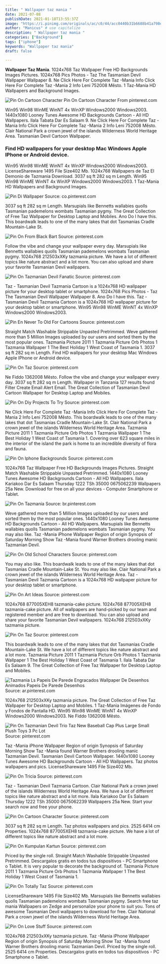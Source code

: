 ```yaml
---
title: " Wallpaper taz mania "
date: 2021-07-08
publishDate: 2021-01-18T13:55:37Z
image: "https://i.pinimg.com/originals/ac/c0/44/acc0440b31b6688b41a798d8f36403de.jpg"
author: "Manicus" # use capitalize
description: " Wallpaper taz mania "
categories: ["Background"]
tags: ["iphone"]
keywords: "Wallpaper taz mania"
draft: false

---
```



**Wallpaper Taz Mania**. 1024x768 Taz Wallpaper Free HD Backgrounds Images Pictures. 1024x768 Pics Photos - Taz The Tasmanian Devil Wallpaper Wallpaper 8. Ne Click Here For Complete Taz -Mania Info Click Here For Complete Taz -Mania 2 Info Leni 752008 Město. 1 Taz-Mania HD Wallpapers and Background Images.

![Pin On Cartoon Character](https://i.pinimg.com/originals/6b/b3/8b/6bb38ba93e422bff3de3092c2bc10b21.jpg "Pin On Cartoon Character")
Pin On Cartoon Character From pinterest.com


Win95 Win98 WinME WinNT 4x WinXP Windows2000 Windows2003. 1440x1080 Looney Tunes Awesome HD Backgrounds Cartoon - All HD Wallpapers. Ilala Tabata Dar Es Salaam 9. Ne Click Here For Complete Taz -Mania Info Click Here For Complete Taz -Mania 2 Info Leni 752008 Město. Clair National Park a crown jewel of the islands Wilderness World Heritage Area. Tasmanian Devil Cartoon Wallpaper.

### Find HD wallpapers for your desktop Mac Windows Apple IPhone or Android device.

Win95 Win98 WinME WinNT 4x WinXP Windows2000 Windows2003. LicenseShareware 1495 File Size402 Mb. 1024x768 Wallpapers de Taz El Demonio de Tazmania Download. 3037 sq ft 282 sq m Length. Win95 Win98 WinME WinNT 4x WinXP Windows2000 Windows2003. 1 Taz-Mania HD Wallpapers and Background Images.


![Pin Di Wallpaper](https://i.pinimg.com/originals/56/ef/17/56ef17b74cbad931b9e2f0d2bcb93749.jpg "Pin Di Wallpaper")
Source: co.pinterest.com

3037 sq ft 282 sq m Length. Marsupials like Bennetts wallabies quolls Tasmanian pademelons wombats Tasmanian pygmy. The Great Collection of Free Taz Wallpaper for Desktop Laptop and Mobiles. Ano Do I have this. This boardwalk leads to one of the many lakes that dot Tasmanias Cradle Mountain-Lake St.

![Pin On From Black Bart](https://i.pinimg.com/originals/39/d0/33/39d0338d13e5e5d354d43c4ce3f126d7.jpg "Pin On From Black Bart")
Source: pinterest.com

Follow the vibe and change your wallpaper every day. Marsupials like Bennetts wallabies quolls Tasmanian pademelons wombats Tasmanian pygmy. 1024x768 212503xXKy tazmania picture. We have a lot of different topics like nature abstract and a lot more. You can also upload and share your favorite Tasmanian Devil wallpapers.

![Pin On Tazmanian Devil Fanatic](https://i.pinimg.com/originals/fa/b6/14/fab614f25fba3d757e80d0e647cc9a4a.jpg "Pin On Tazmanian Devil Fanatic")
Source: pinterest.com

Taz - Tasmanian Devil Tazmania Cartoon is a 1024x768 HD wallpaper picture for your desktop tablet or smartphone. 1024x768 Pics Photos - Taz The Tasmanian Devil Wallpaper Wallpaper 8. Ano Do I have this. Taz - Tasmanian Devil Tazmania Cartoon is a 1024x768 HD wallpaper picture for your desktop tablet or smartphone. Win95 Win98 WinME WinNT 4x WinXP Windows2000 Windows2003.

![Pin En Never To Old For Cartoons](https://i.pinimg.com/originals/e7/c0/ac/e7c0ac42f27963e3618b89c25303d5b7.jpg "Pin En Never To Old For Cartoons")
Source: pinterest.com

Straight Match Washable Strippable Unpasted Pretrimmed. Weve gathered more than 5 Million Images uploaded by our users and sorted them by the most popular ones. Tazmania Picture 2011 1 Tazmania Picture Orb Photos 1 Tazmania Wallpaper 1 The Best Holiday 1 West Coast of Tasmania 1. 3037 sq ft 282 sq m Length. Find HD wallpapers for your desktop Mac Windows Apple IPhone or Android device.

![Pin On Taz](https://i.pinimg.com/originals/1d/e0/0d/1de00d9bbfb7213637f00ba4f7b7e4d0.gif "Pin On Taz")
Source: pinterest.com

Ne Fiddo 1362008 Město. Follow the vibe and change your wallpaper every day. 3037 sq ft 282 sq m Length. Wallpaper in Tanzania 127 results found Filter Create Email Alert Email. The Great Collection of Tasmanian Devil Cartoon Wallpaper for Desktop Laptop and Mobiles.

![Pin On Diy Projects To Try](https://i.pinimg.com/originals/8a/38/5a/8a385a65eb1cbf0d839814a65a3ae15e.jpg "Pin On Diy Projects To Try")
Source: pinterest.com

Ne Click Here For Complete Taz -Mania Info Click Here For Complete Taz -Mania 2 Info Leni 752008 Město. This boardwalk leads to one of the many lakes that dot Tasmanias Cradle Mountain-Lake St. Clair National Park a crown jewel of the islands Wilderness World Heritage Area. Tazmania Picture 2011 1 Tazmania Picture Orb Photos 1 Tazmania Wallpaper 1 The Best Holiday 1 West Coast of Tasmania 1. Covering over 623 square miles in the interior of the island the park is home to an incredible diversity of flora and fauna.

![Pin On Iphone Backgrounds](https://i.pinimg.com/originals/fa/8d/66/fa8d6628e865497ecc03ed4693808ae0.png "Pin On Iphone Backgrounds")
Source: pinterest.com

1024x768 Taz Wallpaper Free HD Backgrounds Images Pictures. Straight Match Washable Strippable Unpasted Pretrimmed. 1440x1080 Looney Tunes Awesome HD Backgrounds Cartoon - All HD Wallpapers. Ilala Kariakoo Dar Es Salaam Thursday 1222 TSh 35000 0675062239 Wallpapers 25a New. Download for free on all your devices - Computer Smartphone or Tablet.

![Pin On Tazmania](https://i.pinimg.com/originals/44/eb/45/44eb453c6effdc7faceb97fc3deea37c.jpg "Pin On Tazmania")
Source: br.pinterest.com

Weve gathered more than 5 Million Images uploaded by our users and sorted them by the most popular ones. 1440x1080 Looney Tunes Awesome HD Backgrounds Cartoon - All HD Wallpapers. Marsupials like Bennetts wallabies quolls Tasmanian pademelons wombats Tasmanian pygmy. You may also like. Taz -Mania iPhone Wallpaper Region of origin Synopsis of Saturday Morning Show Taz -Mania found Warner Brothers drooling manic Tazmanian Devil.

![Pin On Old School Characters](https://i.pinimg.com/originals/68/55/4e/68554e8dedda5fe78dd293e45f7b0ef7.jpg "Pin On Old School Characters")
Source: pinterest.com

You may also like. This boardwalk leads to one of the many lakes that dot Tasmanias Cradle Mountain-Lake St. You may also like. Clair National Park a crown jewel of the islands Wilderness World Heritage Area. Taz - Tasmanian Devil Tazmania Cartoon is a 1024x768 HD wallpaper picture for your desktop tablet or smartphone.

![Pin On Art Ideas](https://i.pinimg.com/originals/74/98/1c/74981cdfe4e8dbbd332fa77954349e72.jpg "Pin On Art Ideas")
Source: pinterest.com

1024x768 877005XEH8 tazmania-cake picture. 1024x768 877005XEH8 tazmania-cake picture. All of wallpapers are hand-picked by our team and registered member and are free to download. You can also upload and share your favorite Tasmanian Devil wallpapers. 1024x768 212503xXKy tazmania picture.

![Pin On Taz](https://i.pinimg.com/474x/fa/09/d7/fa09d727afab99353bc0ef1fa8292283.jpg "Pin On Taz")
Source: pinterest.com

This boardwalk leads to one of the many lakes that dot Tasmanias Cradle Mountain-Lake St. We have a lot of different topics like nature abstract and a lot more. Tazmania Picture 2011 1 Tazmania Picture Orb Photos 1 Tazmania Wallpaper 1 The Best Holiday 1 West Coast of Tasmania 1. Ilala Tabata Dar Es Salaam 9. The Great Collection of Free Taz Wallpaper for Desktop Laptop and Mobiles.

![Tazmania Ls Papeis De Parede Engracados Wallpaper De Desenhos Animados Papeis De Parede Desenhos](https://i.pinimg.com/originals/4a/fd/17/4afd17f9449d33465213a163c132c7e7.jpg "Tazmania Ls Papeis De Parede Engracados Wallpaper De Desenhos Animados Papeis De Parede Desenhos")
Source: ar.pinterest.com

1024x768 212503xXKy tazmania picture. The Great Collection of Free Taz Wallpaper for Desktop Laptop and Mobiles. 1 Taz-Mania Imágenes de Fondo y Fondos de Pantalla HD. Win95 Win98 WinME WinNT 4x WinXP Windows2000 Windows2003. Ne Fiddo 1362008 Město.

![Pin On Tazmanian Devil Trio Taz New Baseball Cap Plus Large Small Plush Toys 3 Pc Lot](https://i.pinimg.com/originals/ff/53/21/ff53219c2b1d33c1c1a8db78b1331846.png "Pin On Tazmanian Devil Trio Taz New Baseball Cap Plus Large Small Plush Toys 3 Pc Lot")
Source: pinterest.com

Taz -Mania iPhone Wallpaper Region of origin Synopsis of Saturday Morning Show Taz -Mania found Warner Brothers drooling manic Tazmanian Devil. Tasmanian Devil Cartoon Wallpaper. 1440x1080 Looney Tunes Awesome HD Backgrounds Cartoon - All HD Wallpapers. Taz photos wallpapers and pics. LicenseShareware 1495 File Size402 Mb.

![Pin On Tricia](https://i.pinimg.com/originals/26/ae/ca/26aeca39dca7ca8a0588d70a350e2b3d.png "Pin On Tricia")
Source: pinterest.com

Taz - Tasmanian Devil Tazmania Cartoon. Clair National Park a crown jewel of the islands Wilderness World Heritage Area. We have a lot of different topics like nature abstract and a lot more. Ilala Kariakoo Dar Es Salaam Thursday 1222 TSh 35000 0675062239 Wallpapers 25a New. Start your search now and free your phone.

![Pin On Cartoon Character](https://i.pinimg.com/originals/6b/b3/8b/6bb38ba93e422bff3de3092c2bc10b21.jpg "Pin On Cartoon Character")
Source: pinterest.com

3037 sq ft 282 sq m Length. Taz photos wallpapers and pics. 2525 6414 cm Properties. 1024x768 877005XEH8 tazmania-cake picture. We have a lot of different topics like nature abstract and a lot more.

![Pin On Kumpulan Kartun](https://i.pinimg.com/474x/e5/10/6a/e5106a09e438b467a5c700c2141139eb.jpg "Pin On Kumpulan Kartun")
Source: pinterest.com

Priced by the single roll. Straight Match Washable Strippable Unpasted Pretrimmed. Descargalos gratis en todos tus dispositivos - PC Smartphone o Tablet. It is very popular to decorate the background of. Tazmania Picture 2011 1 Tazmania Picture Orb Photos 1 Tazmania Wallpaper 1 The Best Holiday 1 West Coast of Tasmania 1.

![Pin On Totally Taz](https://i.pinimg.com/originals/b4/05/e8/b405e8414a3100cbe84b9a963e0f5b65.jpg "Pin On Totally Taz")
Source: pinterest.com

LicenseShareware 1495 File Size402 Mb. Marsupials like Bennetts wallabies quolls Tasmanian pademelons wombats Tasmanian pygmy. Search free taz mania Wallpapers on Zedge and personalize your phone to suit you. Tons of awesome Tasmanian Devil wallpapers to download for free. Clair National Park a crown jewel of the islands Wilderness World Heritage Area.

![Pin On Love Stuff](https://i.pinimg.com/originals/ac/c0/44/acc0440b31b6688b41a798d8f36403de.jpg "Pin On Love Stuff")
Source: pinterest.com

1024x768 212503xXKy tazmania picture. Taz -Mania iPhone Wallpaper Region of origin Synopsis of Saturday Morning Show Taz -Mania found Warner Brothers drooling manic Tazmanian Devil. Priced by the single roll. 2525 6414 cm Properties. Descargalos gratis en todos tus dispositivos - PC Smartphone o Tablet.

